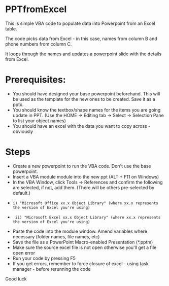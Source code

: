 # PPTfromExcel
This is simple VBA code to populate data into Powerpoint from an Excel table.

The code picks data from Excel - in this case, names from column B and phone numbers from column C. 

It loops through the names and updates a powerpoint slide with the details from Excel.

# Prerequisites:
- You should have designed your base powerpoint beforehand. This will be used as the template for the new ones to be created. Save it as a pptx.
- You should know the textbox/shape names for the items you are going update in PPT. (Use the HOME -> Editing tab -> Select -> Selection Pane to list your object names)
- You should have an excel with the data you want to copy across - obviously

# Steps
- Create a new powerpoint to run the VBA code. Don't use the base powerpoint.
-  Insert a VBA module module into the new ppt (ALT + F11 on Windows)
-  In the VBA Window, click Tools -> References and confirm the following are selected, if not, add them. (There will be others pre-selected by default.)
  -     i) "Microsoft Office xx.x Object Library" (where xx.x represents the version of Excel you're using)
  -      ii) "Microsoft Excel xx.x Object Library" (where xx.x represents the version of Excel you're using)
-  Paste the code into the module window. Amend variables where necessary (folder names, file names, etc)
-  Save the file as a PowerPoint Macro-enabled Presentation (*.pptm)
-  Make sure the source excel file is not open otherwise you'll get a file open error
-  Run your code by pressing F5
-  If you get errors, remember to force closure of excel - using task manager - before rerunning the code

Good luck
